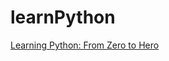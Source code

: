 # learnPython

[Learning Python: From Zero to Hero](https://medium.freecodecamp.org/learning-python-from-zero-to-hero-120ea540b567)
